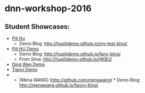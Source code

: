 # dnn-workshop-2016

## Student Showcases:

   * [Pili Hu](https://github.com/hupilidemo)
      * Demo Blog: http://hupilidemo.github.io/my-test-blog/
   * [Pili HU Demo](https://github.com/hupilidemo)
      * Demo Blog: http://hupilidemo.github.io/fany-blog/
      * From Silva: http://hupilidemo.github.io/HKBU/
   * [Ding Wen Demo](http://mozziegoround.github.io/mainpage/)
   * [Tianyi Demo](http://chaotianyi.github.io/initiumlab.com/)
   *    * [Mena WANG] (http://github.com/menawang)
      * Demo Blog: http://menawang.github.io/fancy-blog/

